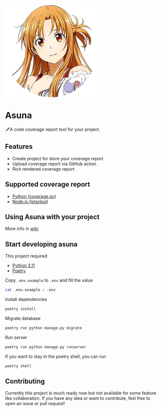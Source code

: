 <img src="static/asuna-icon.png" alt="Asuna" width="300" />

# Asuna

🗡️A code coverage report tool for your project.

## Features

- Create project for store your coverage report
- Upload coverage report via GitHub action
- Rich rendered coverage report

## Supported coverage report

- [Python (coverage.py)](https://coverage.readthedocs.io/)
- [Node.js (Istanbul)](https://istanbul.js.org/)

## Using Asuna with your project

More info in [wiki](https://github.com/HelloYeew/asuna/wiki)

## Start developing asuna

This project required

- [Python 3.11](https://www.python.org/downloads/)
- [Poetry](https://python-poetry.org/docs/#installation)

Copy `.env.example` to `.env` and fill the value

```bash
cat .env.example > .env
```

Install dependencies

```bash
poetry install
```

Migrate database

```bash
poetry run python manage.py migrate
```

Run server

```bash
poetry run python manage.py runserver
```

If you want to stay in the poetry shell, you can run

```bash
poetry shell
```

## Contributing

Currently this project is much ready now but not available for some feature like collaboration. 
If you have any idea or want to contribute, feel free to open an issue or pull request!
